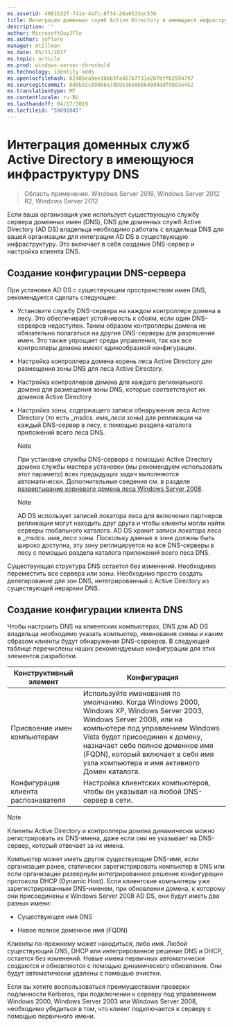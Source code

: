 ```yaml
---
ms.assetid: 4981b32f-741e-4afc-8734-26a8533ac530
title: Интеграция доменных служб Active Directory в имеющуюся инфраструктуру DNS
description: ''
author: MicrosoftGuyJFlo
ms.author: joflore
manager: mtillman
ms.date: 05/31/2017
ms.topic: article
ms.prod: windows-server-threshold
ms.technology: identity-adds
ms.openlocfilehash: 62405ea9ee38bb3fa457b7731e26fbffb2594797
ms.sourcegitcommit: 0d0b32c8986ba7db9536e0b8648d4ddf9b03e452
ms.translationtype: MT
ms.contentlocale: ru-RU
ms.lasthandoff: 04/17/2019
ms.locfileid: "59891045"
---
```

# <a name="integrating-ad-ds-into-an-existing-dns-infrastructure"></a>Интеграция доменных служб Active Directory в имеющуюся инфраструктуру DNS

>Область применения. Windows Server 2016, Windows Server 2012 R2, Windows Server 2012

Если ваша организация уже использует существующую службу сервера доменных имен (DNS), DNS для доменных служб Active Directory (AD DS) владельца необходимо работать с владельца DNS для вашей организации для интеграции AD DS в существующую инфраструктуру. Это включает в себя создание DNS-сервер и настройка клиента DNS.  
  
## <a name="creating-a-dns-server-configuration"></a>Создание конфигурации DNS-сервера  
При установке AD DS с существующим пространством имен DNS, рекомендуется сделать следующее:  
  
-   Установите службу DNS-сервера на каждом контроллере домена в лесу. Это обеспечивает устойчивость к сбоям, если один DNS-серверов недоступен. Таким образом контроллеры домена не обязательно полагаться на другие DNS-серверы для разрешения имен. Это также упрощает среды управления, так как все контроллеры домена имеют единообразной конфигурации.  
  
-   Настройка контроллера домена корень леса Active Directory для размещения зоны DNS для леса Active Directory.  
  
-   Настройка контроллеров домена для каждого регионального домена для размещения зоны DNS, которые соответствуют их доменов Active Directory.  
  
-   Настройка зоны, содержащего записи обнаружения леса Active Directory (то есть _msdcs. *имя_леса* зоны) для репликации на каждый DNS-сервер в лесу, с помощью раздела каталога приложений всего леса DNS.  
  
    > [!NOTE]  
    > При установке службы DNS-сервера с помощью Active Directory домена службы мастера установки (мы рекомендуем использовать этот параметр) всех предыдущих задач выполняются автоматически. Дополнительные сведения см. в разделе [развертывание корневого домена леса Windows Server 2008](https://technet.microsoft.com/library/cc731174.aspx).  
  
    > [!NOTE]  
    > AD DS использует записей локатора леса для включения партнеров репликации могут находить друг друга и чтобы клиенты могли найти серверы глобального каталога. AD DS хранит записи локатора леса в _msdcs. *имя_леса* зоны. Поскольку данные в зоне должны быть широко доступна, эту зону реплицируется на все DNS-серверы в лесу с помощью раздела каталога приложений всего леса DNS.  
  
Существующая структура DNS остается без изменений. Необходимо переместить все сервера или зоны. Необходимо просто создать делегирование для зон DNS, интегрированный с Active Directory из существующей иерархии DNS.  
  
## <a name="creating-the-dns-client-configuration"></a>Создание конфигурации клиента DNS  
Чтобы настроить DNS на клиентских компьютерах, DNS для AD DS владельца необходимо указать компьютер, именования схемы и каким образом клиенты будут обнаружения DNS-серверов. В следующей таблице перечислены наших рекомендуемые конфигурации для этих элементов разработки.  
  
|Конструктивный элемент|Конфигурация|  
|------------------|-----------------|  
|Присвоение имен компьютерам|Используйте именования по умолчанию. Когда Windows 2000, Windows XP, Windows Server 2003, Windows Server 2008, или на компьютере под управлением Windows Vista будет присоединен к домену, назначает себе полное доменное имя (FQDN), который включает в себя имя узла компьютера и имя активного Домен каталога.|  
|Конфигурация клиента распознавателя|Настройка клиентских компьютеров, чтобы он указывал на любой DNS-сервер в сети.|  
  
> [!NOTE]  
> Клиенты Active Directory и контроллеры домена динамически можно регистрировать их DNS-имена, даже если они не указывает на DNS-сервер, который отвечает за их имена.  
  
Компьютер может иметь другое существующие DNS-имя, если организация ранее, статически зарегистрировать компьютер в DNS или если организации развернули интегрированное решение конфигурации протокола DHCP (Dynamic Host). Если клиентские компьютеры уже зарегистрированным DNS-именем, при обновлении домена, к которому они присоединены к Windows Server 2008 AD DS, они будут иметь два разных имени:  
  
-   Существующее имя DNS  
  
-   Новое полное доменное имя (FQDN)  
  
Клиенты по-прежнему может находиться, либо имя. Любой существующий DNS, DHCP или интегрированное решение DNS и DHCP, остается без изменений. Новые имена первичных автоматически создаются и обновляются с помощью динамического обновления. Они будут автоматически удалены с помощью очистки.  
  
Если вы хотите воспользоваться преимуществами проверки подлинности Kerberos, при подключении к серверу под управлением Windows 2000, Windows Server 2003 или Windows Server 2008, необходимо убедиться в том, что клиент подключается к серверу с помощью первичного имени.  
  


